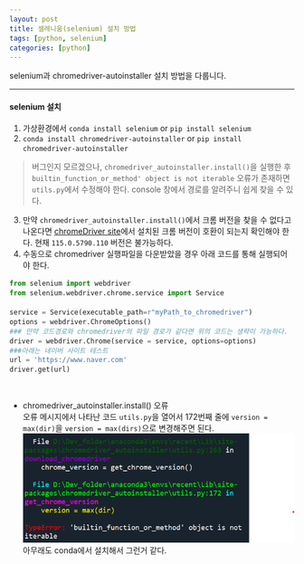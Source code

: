 ```yaml
---
layout: post
title: 셀레니움(selenium) 설치 방법
tags: [python, selenium]
categories: [python]
---
```

selenium과 chromedriver-autoinstaller 설치 방법을 다룹니다.

----
#### selenium 설치
1. 가상환경에서 `conda install selenium` or `pip install selenium`  
2. `conda install chromedriver-autoinstaller` or `pip install chromedriver-autoinstaller`
> 버그인지 모르겠으나, `chromedriver_autoinstaller.install()`을 실행한 후 `builtin_function_or_method' object is not iterable` 오류가 존재하면 `utils.py`에서 수정해야 한다. console 창에서 경로를 알려주니 쉽게 찾을 수 있다.
3. 만약 `chromedriver_autoinstaller.install()`에서 크롬 버전을 찾을 수 없다고 나온다면 [chromeDriver site](https://chromedriver.chromium.org/downloads)에서 설치된 크롬 버전이 호환이 되는지 확인해야 한다. 현재 `115.0.5790.110` 버전은 불가능하다.
4. 수동으로 chromedriver 실행파일을 다운받았을 경우 아래 코드를 통해 실행되어야 한다.

```python
from selenium import webdriver
from selenium.webdriver.chrome.service import Service

service = Service(executable_path=r"myPath_to_chromedriver")
options = webdriver.ChromeOptions()
### 만약 코드경로와 chromedriver의 파일 경로가 같다면 위의 코드는 생략이 가능하다.
driver = webdriver.Chrome(service = service, options=options)
###아래는 네이버 사이트 테스트
url = 'https://www.naver.com'
driver.get(url)
```

&nbsp;

+ chromedriver_autoinstaller.install() 오류  
오류 메시지에서 나타난 코드 `utils.py`을 열어서 172번째 줄에 `version = max(dir)`을 `version = max(dirs)`으로 변경해주면 된다.
![error](/assets/img/my_photo/chromedriver_autoinstaller_error.png)  
아무래도 conda에서 설치해서 그런거 같다.


